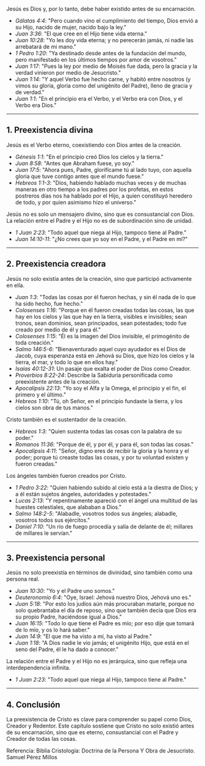 
Jesús es Dios y, por lo tanto, debe haber existido antes de su encarnación.

- *Gálatas 4:4*: "Pero cuando vino el cumplimiento del tiempo, Dios envió a su Hijo, nacido de mujer, nacido bajo la ley."
- *Juan 3:36*: "El que cree en el Hijo tiene vida eterna."
- *Juan 10:28*: "Yo les doy vida eterna; y no perecerán jamás, ni nadie las arrebatará de mi mano."
- *1 Pedro 1:20*: "Ya destinado desde antes de la fundación del mundo, pero manifestado en los últimos tiempos por amor de vosotros."
- *Juan 1:17*: "Pues la ley por medio de Moisés fue dada, pero la gracia y la verdad vinieron por medio de Jesucristo."
- *Juan 1:14*: "Y aquel Verbo fue hecho carne, y habitó entre nosotros (y vimos su gloria, gloria como del unigénito del Padre), lleno de gracia y de verdad."
- *Juan 1:1*: "En el principio era el Verbo, y el Verbo era con Dios, y el Verbo era Dios."

---

## **1. Preexistencia divina**
Jesús es el Verbo eterno, coexistiendo con Dios antes de la creación.

- *Génesis 1:1*: "En el principio creó Dios los cielos y la tierra."
- *Juan 8:58*: "Antes que Abraham fuese, yo soy."
- *Juan 17:5*: "Ahora pues, Padre, glorifícame tú al lado tuyo, con aquella gloria que tuve contigo antes que el mundo fuese."
- *Hebreos 1:1-3*: "Dios, habiendo hablado muchas veces y de muchas maneras en otro tiempo a los padres por los profetas, en estos postreros días nos ha hablado por el Hijo, a quien constituyó heredero de todo, y por quien asimismo hizo el universo."

Jesús no es solo un mensajero divino, sino que es consustancial con Dios. La relación entre el Padre y el Hijo no es de subordinación sino de unidad.

- *1 Juan 2:23*: "Todo aquel que niega al Hijo, tampoco tiene al Padre."
- *Juan 14:10-11*: "¿No crees que yo soy en el Padre, y el Padre en mí?"

---

## **2. Preexistencia creadora**
Jesús no solo existía antes de la creación, sino que participó activamente en ella.

- *Juan 1:3*: "Todas las cosas por él fueron hechas, y sin él nada de lo que ha sido hecho, fue hecho."
- *Colosenses 1:16*: "Porque en él fueron creadas todas las cosas, las que hay en los cielos y las que hay en la tierra, visibles e invisibles; sean tronos, sean dominios, sean principados, sean potestades; todo fue creado por medio de él y para él."
- *Colosenses 1:15*: "Él es la imagen del Dios invisible, el primogénito de toda creación."
- *Salmo 146:5-6*: "Bienaventurado aquel cuyo ayudador es el Dios de Jacob, cuya esperanza está en Jehová su Dios, que hizo los cielos y la tierra, el mar, y todo lo que en ellos hay."
- *Isaías 40:12-31*: Un pasaje que exalta el poder de Dios como Creador.
- *Proverbios 8:22-24*: Describe la Sabiduría personificada como preexistente antes de la creación.
- *Apocalipsis 22:13*: "Yo soy el Alfa y la Omega, el principio y el fin, el primero y el último."
- *Hebreos 1:10*: "Tú, oh Señor, en el principio fundaste la tierra, y los cielos son obra de tus manos."

Cristo también es el sustentador de la creación.

- *Hebreos 1:3*: "Quien sustenta todas las cosas con la palabra de su poder."
- *Romanos 11:36*: "Porque de él, y por él, y para él, son todas las cosas."
- *Apocalipsis 4:11*: "Señor, digno eres de recibir la gloria y la honra y el poder; porque tú creaste todas las cosas, y por tu voluntad existen y fueron creadas."

Los ángeles también fueron creados por Cristo.

- *1 Pedro 3:22*: "Quien habiendo subido al cielo está a la diestra de Dios; y a él están sujetos ángeles, autoridades y potestades."
- *Lucas 2:13*: "Y repentinamente apareció con el ángel una multitud de las huestes celestiales, que alababan a Dios."
- *Salmo 148:2-5*: "Alabadle, vosotros todos sus ángeles; alabadle, vosotros todos sus ejércitos."
- *Daniel 7:10*: "Un río de fuego procedía y salía de delante de él; millares de millares le servían."

---

## **3. Preexistencia personal**
Jesús no solo preexistía en términos de divinidad, sino también como una persona real.

- *Juan 10:30*: "Yo y el Padre uno somos."
- *Deuteronomio 6:4*: "Oye, Israel: Jehová nuestro Dios, Jehová uno es."
- *Juan 5:18*: "Por esto los judíos aún más procuraban matarle, porque no solo quebrantaba el día de reposo, sino que también decía que Dios era su propio Padre, haciéndose igual a Dios."
- *Juan 16:15*: "Todo lo que tiene el Padre es mío; por eso dije que tomará de lo mío, y os lo hará saber."
- *Juan 14:9*: "El que me ha visto a mí, ha visto al Padre."
- *Juan 1:18*: "A Dios nadie le vio jamás; el unigénito Hijo, que está en el seno del Padre, él le ha dado a conocer."

La relación entre el Padre y el Hijo no es jerárquica, sino que refleja una interdependencia infinita.

- *1 Juan 2:23*: "Todo aquel que niega al Hijo, tampoco tiene al Padre."

---

## **4. Conclusión**
La preexistencia de Cristo es clave para comprender su papel como Dios, Creador y Redentor. Este capítulo sostiene que Cristo no solo existió antes de su encarnación, sino que es eterno, consustancial con el Padre y Creador de todas las cosas. 

Referencia: Biblia
            Cristología: Doctrina de la Persona Y Obra de Jesucristo. Samuel Pérez Millos
